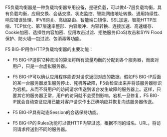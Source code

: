 F5负载均衡器是一种负载均衡器专用设备，是硬负载，可以做4-7层负载均衡，具有负载均衡，应用交换、会话交换、状态监控、智能网络地址转换、通用持续性、响应错误处理、IPV6网关、高级路由、智能端口镜像、SSL加速、智能HTTP压缩、TCP优化、第7层速率整形、内容缓冲、内容转换、连接加速、高速缓存、Cookie加密、选择性内容加密、应用攻击过滤、拒绝服务\(DoS\)攻击和SYN Flood保护、防火墙—包过滤、包消毒等功能。

F5 BIG-IP用作HTTP负载均衡器的主要功能：

* F5 BIG-IP提供12种灵活的算法将所有流量均衡的分配到各个服务器，而面对用户，只是一台虚拟服务器。

* F5 BIG-IP可以确认应用程序能否对请求返回对应的数据。假如F5 BIG-IP后面的某一台服务器发生服务停止、死机等故障，F5会检查出来并将该服务器标识为宕机，从而不将用户的访问请求传送到该台发生故障的服务器上。这样，只要其它的服务器正常，用户的访问就不会受到影响。宕机一旦修复，F5 BIG-IP就会自动查证应用已能对客户请求作出正确响应并恢复向该服务器传送。

* F5 BIG-IP具有动态Session的会话保持功能。

* F5 BIG-IP的iRules功能可以做HTTP内容过滤，根据不同的域名、URL，将访问请求传送到不同的服务器。



